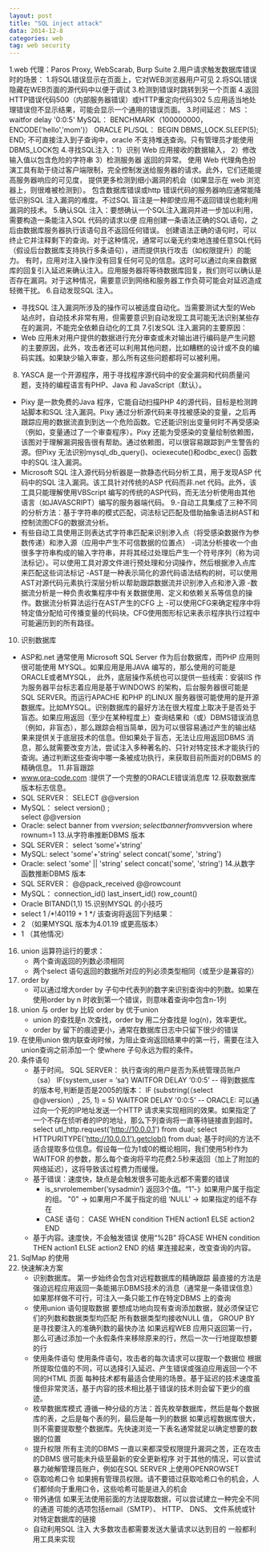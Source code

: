 ```yaml
---
layout: post
title: "SQL inject attack"
data: 2014-12-8
categories: web
tag: web security
---
```


1.web 代理：Paros Proxy, WebScarab, Burp Suite
2.用户请求触发数据库错误时的场景：
	1.将SQL错误显示在页面上，它对WEB浏览器用户可见
	2.将SQL错误隐藏在WEB页面的源代码中以便于调试
	3.检测到错误时跳转到另一个页面
	4.返回HTTP错误代码500（内部服务器错误）或HTTP重定向代码302
	5.应用适当地处理错误但不显示结果，可能会显示一个通用的错误页面。
3.时间延迟： MS ： waitfor delay '0:0:5'
	   MySQL： BENCHMARK（100000000， ENCODE('hello','mom')）
	   ORACLE PL/SQL：
	   	  BEGIN
		    DBMS_LOCK.SLEEP(5);
		  END;
                  不可直接注入到子查询中，oracle 不支持堆迭查询。只有管理员才能使用DBMS_LOCK包
4.寻找SQL注入：1）识别 Web 应用接收的数据输入， 2）修改输入值以包含危险的字符串 3）检测服务器	返回的异常。
   使用 Web 代理角色扮演工具有助于绕过客户端限制，完全控制发送给服务器的请求。此外，它们还能提高服务器响应的可见度，
   提供更多检测到细小漏洞的机会（如果显示在 web 浏览器上，则很难被检测到）。
   包含数据库错误或http 错误代码的服务器响应通常能降低识别SQL 注入漏洞的难度。不过SQL 盲注是一种即使应用不返回错误也能利用漏洞的技术。
5.确认SQL 注入：要想确认一个SQL注入漏洞并进一步加以利用，需要构造一条能注入SQL 代码的请求以便   应用创建一条语法正确的SQL语句，之后由数据库服务器执行该语句且不返回任何错误。
   创建语法正确的语句时，可以终止它并注释剩下的查询。对于这种情况，通常可以毫无约束地连接任意SQL代码（假设后台数据库支持执行多条语句），进而提供执行攻击（如权限提升）的能力。
   有时，应用对注入操作没有回复任何可见的信息。这时可以通过向来自数据库的回复引入延迟来确认注入。应用服务器将等待数据库回复，我们则可以确认是否存在漏洞。对于这种情况，需要意识到网络和服务器工作负荷可能会对延迟造成轻微干扰。
6.自动发现SQL 注入。
   - 寻找SQL 注入漏洞所涉及的操作可以被适度自动化。当需要测试大型的Web 站点时，自动技术非常有用，但需要意识到自动发现工具可能无法识别某些存在的漏洞，不能完全依赖自动化的工具
7.引发SQL 注入漏洞的主要原因：
   - Web 应用未对用户提供的数据进行充分审查或未对输出进行编码是产生问题的主要原因，此外，攻击者还可以利用其他问题，比如糟糕的设计或不良的编码实践。如果缺少输入审查，那么所有这些问题都将可以被利用。
8. YASCA 是一个开源程序，用于寻找程序源代码中的安全漏洞和代码质量问题，支持的编程语言有PHP、Java 和 JavaScript（默认）。
 - Pixy 是一款免费的Java 程序，它能自动扫描PHP 4的源代码，目标是检测跨站脚本和SQL 注入漏洞。Pixy 通过分析源代码来寻找被感染的变量，之后再跟踪应用的数据流直到到达一个危险函数。它还能识别出变量何时不再受感染（例如，变量通过了一个审查程序）。Pixy 还能为受感染的变量绘制依赖图，该图对于理解漏洞报告很有帮助。通过依赖图，可以很容易跟踪到产生警告的源。但Pixy 无法识别mysql_db_query()、ociexecute()和odbc_exec() 函数中的SQL 注入漏洞。
- Microsoft SQL 注入源代码分析器是一款静态代码分析工具，用于发现ASP 代码中的SQL 注入漏洞。该工具针对传统的ASP 代码而非.net 代码。此外，该工具只能理解使用VBScript 编写的传统的ASP代码，而无法分析使用由其他语言（如JAVASCRIPT）编写的服务器端代码。
9.-自动工具集成了三种不同的分析方法：基于字符串的模式匹配，词法标记匹配及借助抽象语法树AST和控制流图CFG的数据流分析。
- 有些自动工具使用正则表达式字符串匹配来识别渗入点（将受感染数据作为参数传递）和渗入源（应用中产生不可信数据的位置点）
-词法分析接收一个由很多字符串构成的输入字符串，并将其经过处理后产生一个符号序列（称为词法标记）。可以使用工具对源文件进行预处理和分词操作，然后根据渗入点库来匹配这些词法标记
-AST是一种表示简化的源代码语法结构的树，可以使用AST对源代码元素执行深层分析以帮助跟踪数据流并识别渗入点和渗入源
-数据流分析是一种负责收集程序中有关数据使用、定义和依赖关系等信息的操作。数据流分析算法运行在AST产生的CFG 上
-可以使用CFG来确定程序中将特定值分配给可传播变量的代码块。CFG使用图形标记来表示程序执行过程中可能遍历到的所有路径。
10. 识别数据库
 - ASP和.net 通常使用 Microsoft SQL Server 作为后台数据库，而PHP 应用则很可能使用 MYSQL。如果应用是用JAVA 编写的，那么使用的可能是ORACLE或者MYSQL， 此外，底层操作系统也可以提供一些线索：安装IIS 作为服务器平台标志着应用是基于WINDOWS 的架构，后台服务器很可能是SQL SERVER。而运行APACHE 和PHP 的LINUX 服务器很可能使用的是开源数据库。比如MYSQL。识别数据库的最好方法在很大程度上取决于是否处于盲态。如果应用返回（至少在某种程度上）查询结果和（或）DBMS错误消息（例如，非盲态），那么跟踪会相当简单，因为可以很容易通过产生的输出结果来提供关于底层技术的信息。但如果处于盲态，无法让应用返回DBMS 消息，那么就需要改变方法，尝试注入多种著名的、只针对特定技术才能执行的查询。通过判断这些查询中哪一条被成功执行，来获取目前所面对的DBMS 的精确信息。
11.非盲跟踪
 - www.ora-code.com :提供了一个完整的ORACLE错误消息库
12.获取数据库版本标志信息。
 - SQL SERVER： SELECT @@version
 - MySQL：	select version()  ;  
   		 select @@version
 - Oracle: 	select banner from v$version;
   		select banner from v$version where rownum=1
13.从字符串推断DBMS 版本
 - SQL SERVER： select ‘some’+‘string’
 - MySQL:	select 'some'+'string'
   		select concat('some', 'string')
 - Oracle:	select 'some' || 'string'
   		select concat('some', 'string')
14.从数字函数推断DBMS 版本
 - SQL SERVER： @@pack_received
       		@@rowcount
 - MySQL：	connection_id()
   		last_insert_id()
		row_count()
 - Oracle	BITAND(1,1)
15.识别MYSQL 的小技巧
 - select 1 /*!40119 + 1 */
 该查询将返回下列结果：
  - 2 （如果MYSQL 版本为4.01.19 或更高版本）
  - 1 （其他情况）
16. union 运算符运行的要求：
    - 两个查询返回的列数必须相同
    - 两个select 语句返回的数据所对应的列必须类型相同（或至少是兼容的）
17. order by 
    - 可以通过增大order by 子句中代表列的数字来识别查询中的列数。如果在使用order by n 时收到第一个错误，则意味着查询中包含n-1列
18. union 与 order by 比较
    order by 优于union
    - union 的查找是n 次查找，order by 用二分查找是 log(n)，效率更优。
    - order by 留下的痕迹更小，通常在数据库日志中只留下很少的错误
19. 在使用union 做内联查询时候，为阻止查询返回结果中的第一行，需要在注入union查询之前添加一个
    使where 子句永远为假的条件。
20. 条件语句
    - 基于时间。
      SQL SERVER： 执行查询的用户是否为系统管理员账户（sa）
		   IF(system_user = ‘sa’) WAITFOR DELAY ‘0:0:5’ -- 
		   得到数据库的版本号,判断是否是2005的版本：
			IF (substring(（select @@version）, 25, 1) = 5) WAITFOR DELAY '0:0:5' -- 
      ORACLE: 可以通过向一个死的IP地址发送一个HTTP 请求来实现相同的效果。如果指定了一个不存在侦听者的IP的地址，那么下列查询将一直等待链接直到超时。
      	      select utl_http.request('http://10.0.0.1') from dual;
	      select HTTPURITYPE('http://10.0.0.1').getclob() from dual;
      基于时间的方法不适合提取多位信息。假设每一位为1或0的概论相同，我们使用5秒作为WAITFOR 
      的参数，那么每个查询将平均花费2.5秒来返回（加上了附加的网络延迟），这将导致该过程费力而缓慢。
    - 基于错误：速度快，缺点是会触发很多可能永远都不需要的错误
      - is_srvrolemember(‘sysadmin’) 返回3个值。“1”-》如果用户属于指定的组。
					"0" -> 如果用户不属于指定的组
					‘NULL’ -> 如果指定的组不存在
      - CASE 语句： CASE WHEN condition THEN action1 ELSE action2 END
    - 基于内容。速度快，不会触发错误
        使用“%2B” 将CASE WHEN condition THEN action1 ELSE action2 END 的结
        果连接起来，改变查询的内容。
21. SqlMap 的使用
22. 快速解决方案
    - 识别数据库。
      第一步始终会包含对远程数据库的精确跟踪
      最直接的方法是强迫远程应用返回一条能揭示DBMS技术的消息（通常是一条错误信息）
      如果那样做不可行，可注入一条只能工作在特定DBMS 上的查询
    - 使用union 语句提取数据
      要想成功地向现有查询添加数据，就必须保证它们的列数和数据类型均匹配
      所有数据类型均接收NULL 值， GROUP BY 是寻找要注入的准确列数的最快办法
      如果远程WEB 应用只返回第一行，那么可通过添加一个永假条件来移除原来的行，然后一次一行地提取想要的行
    - 使用条件语句
      使用条件语句，攻击者的每次请求可以提取一个数据位
      根据所提取位值的不同，可以选择引入延迟、产生错误或强迫应用返回一个不同的HTML 页面
      每种技术都有最适合使用的场景。基于延迟的技术速度虽慢但非常灵活，基于内容的技术相比基于错误的技术则会留下更少的痕迹。
    - 枚举数据库模式
      遵循一种分级的方法：首先枚举数据库，然后是每个数据库的表，之后是每个表的列，最后是每一列的数据
      如果远程数据库很大，则不需要提取整个数据库。先快速浏览一下表名通常就足以确定想要的数据的位置
    - 提升权限
      所有主流的DBMS 一直以来都深受权限提升漏洞之苦，正在攻击的DBMS 很可能未升级至最新的安全更新程序
      对于其他的情况，可以尝试暴力破解管理员账户，例如在SQL SERVER 上使用OPENROWSET
    - 窃取哈希口令
      如果拥有管理员权限。请不要错过获取哈希口令的机会，人们都倾向于重用口令，这些哈希可能是进入的机会
    - 带外通信
      如果无法使用前面的方法提取数据，可以尝试建立一种完全不同的通道
      可能的选项包括email（SMTP）、 HTTP、 DNS、 文件系统或针对特定数据库的链接
    - 自动利用SQL 注入
      大多数攻击都需要发送大量请求以达到目的
      一般都利用工具来实现
